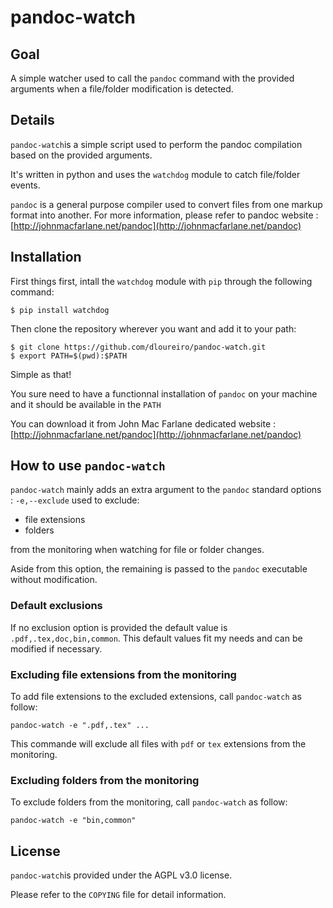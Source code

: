 # pandoc-watch


## Goal

A simple watcher used to call the `pandoc` command with the provided arguments when a file/folder modification is detected.

## Details

`pandoc-watch`is a simple script used to perform the pandoc compilation based on the provided arguments.

It's written in python and uses the `watchdog` module to catch file/folder events.

`pandoc` is a general purpose compiler used to convert files from one markup format into another. For more information, please refer to pandoc website : [http://johnmacfarlane.net/pandoc](http://johnmacfarlane.net/pandoc)

## Installation

First things first, intall the `watchdog` module with `pip` through the following command:

    $ pip install watchdog

Then clone the repository wherever you want and add it to your path: 

    $ git clone https://github.com/dloureiro/pandoc-watch.git
    $ export PATH=$(pwd):$PATH

Simple as that!

You sure need to have a functionnal installation of `pandoc` on your machine and it should  be available in the `PATH`

You can download it from John Mac Farlane dedicated website : [http://johnmacfarlane.net/pandoc](http://johnmacfarlane.net/pandoc)

## How to use `pandoc-watch`

`pandoc-watch` mainly adds an extra argument to the `pandoc` standard options : `-e,--exclude` used to exclude:

 * file extensions
 * folders 
 
from the monitoring when watching for file or folder changes.

Aside from this option, the remaining is passed to the `pandoc` executable without modification.

### Default exclusions

If no exclusion option is provided the default value is `.pdf,.tex,doc,bin,common`. This default values fit my needs and can be modified if necessary.

### Excluding file extensions from the monitoring

To add file extensions to the excluded extensions, call `pandoc-watch` as follow:

    pandoc-watch -e ".pdf,.tex" ...

This commande will exclude all files with `pdf` or `tex` extensions from the monitoring.

### Excluding folders from the monitoring

To exclude folders from the monitoring, call `pandoc-watch` as follow:

    pandoc-watch -e "bin,common"

## License

`pandoc-watch`is provided under the AGPL v3.0 license.

Please refer to the `COPYING` file for detail information.
